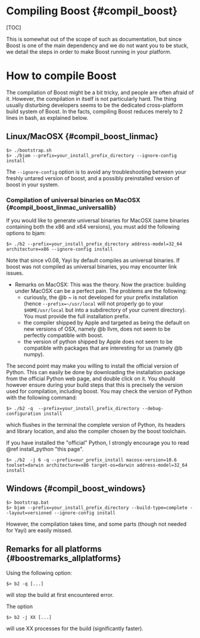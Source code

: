 Compiling Boost {#compil_boost}
===============
[TOC]

This is somewhat out of the scope of such as documentation, but since Boost is one of the main dependency and we do not want you to be stuck,
we detail the steps in order to make Boost running in your platform.

How to compile Boost 
====================

The compilation of Boost might be a bit tricky, and people are often afraid of it. However, the compilation in itself is not particularly hard. 
The thing usually disturbing developers seems to be the dedicated cross-platform build system of Boost. 
In the facts, compiling Boost reduces merely to 2 lines in bash, as explained below. 


Linux/MacOSX     {#compil_boost_linmac}
------------

~~~~~~~~~~~~~~~~~~~~~~~~{.sh}
$> ./bootstrap.sh
$> ./bjam --prefix=your_install_prefix_directory --ignore-config install
~~~~~~~~~~~~~~~~~~~~~~~~

The `--ignore-config` option is to avoid any troubleshooting between your freshly untared version of boost, and a possibly preinstalled version of boost in your system. 

### Compilation of universal binaries on MacOSX {#compil_boost_linmac_universallib}

If you would like to generate universal binaries for MacOSX (same binaries containing both the x86 and x64 versions), you must add the following options to bjam:
~~~~~~~~~~~~~~~~~~~~~~~~{.sh}
$> ./b2 --prefix=your_install_prefix_directory address-model=32_64 architecture=x86 --ignore-config install
~~~~~~~~~~~~~~~~~~~~~~~~

Note that since v0.08, Yayi by default compiles as universal binaries. If boost was not compiled as universal binaries, you may encounter link issues.


- Remarks on MacOSX:
This was the theory. Now the practice: building under MacOSX can be a perfect pain. The problems are the following:
  - curiously, the @b ~ is not developed for your prefix installation (hence `--prefix=~/usr/local` will not properly go to your 
    `$HOME/usr/local` but into a subdirectory of your current directory). You must provide the full installation prefix.
  - the compiler shipped by Apple and targeted as being the default on new versions of OSX, namely @b llvm, does not seem to be perfectly compatible with boost. 
  - the version of python shipped by Apple does not seem to be compatible with packages that are interesting for us (namely @b numpy). 


The second point may make you willing to install the official version of Python. This can easily be done by downloading the installation package 
from the official Python web page, and double click on it. You should however ensure during your build steps that this is precisely the version used for 
compilation, including boost. You may check the version of Python with the following command:

~~~~~~~~~~~~~~~~~~~~~~~~{.sh}
$> ./b2 -q  --prefix=your_install_prefix_directory --debug-configuration install
~~~~~~~~~~~~~~~~~~~~~~~~

which flushes in the terminal the complete version of Python, its headers and library location, and also the compiler chosen by the boost toolchain. 

If you have installed the "official" Python, I strongly encourage you to read @ref install_python "this page". 


~~~~~~~~~~~~~~~~~~~~~~~~{.sh}
$> ./b2  -j 6 -q --prefix=our_prefix_install macosx-version=10.6 toolset=darwin architecture=x86 target-os=darwin address-model=32_64 install
~~~~~~~~~~~~~~~~~~~~~~~~

Windows {#compil_boost_windows}
-------

~~~~~~~~~~~~~~~~~~~~~~~~{.sh}
$> bootstrap.bat
$> bjam --prefix=your_install_prefix_directory --build-type=complete --layout=versioned --ignore-config install
~~~~~~~~~~~~~~~~~~~~~~~~

However, the compilation takes time, and some parts (though not needed for Yayi) are easily missed. 


Remarks for all platforms {#boostremarks_allplatforms}
-------------------------

Using the following option:
~~~~~~~~~~~~~~~~~~~~~~~~{.sh}
$> b2 -q [...]
~~~~~~~~~~~~~~~~~~~~~~~~
will stop the build at first encountered error. 

The option
~~~~~~~~~~~~~~~~~~~~~~~~{.sh}
$> b2 -j XX [...]
~~~~~~~~~~~~~~~~~~~~~~~~
will use XX processes for the build (significantly faster). 
